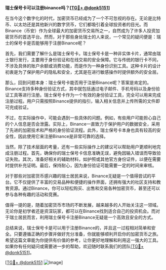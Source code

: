 **瑞士保号卡可以注册binance吗？[[TG💪+ @donk5151](https://t.me/s/donk5151)]**

在当今这个数字化的时代，加密货币已经成为了一个不可忽视的存在。无论是比特币、以太坊还是其他新兴的数字货币，它们都吸引着全球投资者的目光。而Binance（币安）作为全球最大的加密货币交易所之一，自然成为了许多人投资加密货币的首选平台。然而，对于那些身处瑞士的人来说，一个常见的疑问便是：瑞士的保号卡是否能够用于注册Binance呢？

首先，我们需要了解什么是瑞士保号卡。瑞士保号卡是一种非实体卡片，通常由瑞士银行发行，主要用于身份验证和在线交易的安全保障。它与传统的银行卡不同，不涉及具体的账户余额或消费功能，而是作为一种身份识别工具。这种卡片的设计初衷是为了保护用户的隐私和安全，尤其是在进行敏感操作时提供额外的安全层。

那么，回到问题本身：瑞士保号卡能否用于注册Binance呢？答案是肯定的。Binance支持多种身份验证方式，其中就包括通过电子邮件、手机号码以及身份验证工具等进行注册。瑞士保号卡作为一个有效的身份验证工具，完全可以用来完成注册过程。用户只需按照Binance提供的指引，输入相关信息并上传所需的文件即可完成验证。

不过，在实际操作中，可能会遇到一些具体的问题。例如，有些用户可能担心自己的个人信息是否会泄露。实际上，Binance一直致力于保护用户的数据安全，采用了先进的加密技术和严格的身份验证流程。此外，瑞士保号卡本身也具有较高的安全性，因此使用它来注册Binance是非常可靠的选择。

当然，除了技术层面的考量，还有一些实际操作上的建议可以帮助用户更顺利地完成注册过程。首先，确保你的瑞士保号卡信息准确无误，避免因输入错误而导致验证失败。其次，准备好相关的辅助材料，如护照或其他官方身份证件，以便在需要时提供补充证明。最后，保持耐心，因为身份验证可能需要一定的时间来审核。

对于那些对加密货币感兴趣的瑞士居民来说，Binance无疑是一个值得尝试的平台。它不仅提供了丰富的交易品种和便捷的操作界面，还拥有强大的社区支持和教育资源。通过Binance，你可以轻松购买、出售和交易各种加密货币，甚至还可以参与各种有趣的活动和竞赛。

值得一提的是，随着加密货币市场的不断发展，越来越多的人开始关注这一领域。无论你是初学者还是资深玩家，都可以在Binance找到适合自己的投资机会。而对于瑞士居民而言，利用瑞士保号卡注册Binance无疑是一个高效且安全的方式。

总结来说，瑞士保号卡是可以用于注册Binance的，并且这一过程相对简单和安全。只要遵循正确的步骤并做好充分准备，你就能够顺利开启你的加密货币之旅。希望这篇文章能为你提供有价值的参考，让你更好地理解和利用这一强大的工具。如果你有任何疑问或需要进一步的帮助，欢迎随时联系我们的团队[[TG💪+ @donk5151](https://t.me/s/donk5151)]。

[[TG💪+ @donk5151](https://t.me/s/donk5151) ![Image](https://i.postimg.cc/rwNCRYN7/Snipaste-2025-04-30-17-27-05.png)]